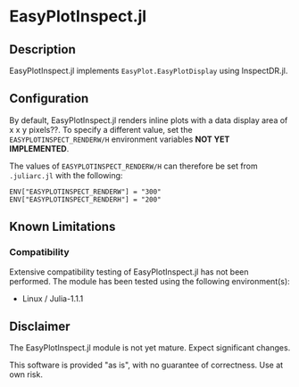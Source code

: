 # EasyPlotInspect.jl

## Description

EasyPlotInspect.jl implements `EasyPlot.EasyPlotDisplay` using InspectDR.jl.

## Configuration

By default, EasyPlotInspect.jl renders inline plots with a data display area of x x y pixels??.  To specify a different value, set the `EASYPLOTINSPECT_RENDERW/H` environment variables **NOT YET IMPLEMENTED**.

The values of `EASYPLOTINSPECT_RENDERW/H` can therefore be set from `.juliarc.jl` with the following:

	ENV["EASYPLOTINSPECT_RENDERW"] = "300"
	ENV["EASYPLOTINSPECT_RENDERH"] = "200"

## Known Limitations

### Compatibility

Extensive compatibility testing of EasyPlotInspect.jl has not been performed.  The module has been tested using the following environment(s):

 - Linux / Julia-1.1.1

## Disclaimer

The EasyPlotInspect.jl module is not yet mature.  Expect significant changes.

This software is provided "as is", with no guarantee of correctness.  Use at own risk.
